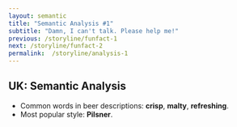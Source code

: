 ```yaml
---
layout: semantic
title: "Semantic Analysis #1"
subtitle: "Damn, I can't talk. Please help me!"
previous: /storyline/funfact-1
next: /storyline/funfact-2
permalink:  /storyline/analysis-1
---
```


## UK: Semantic Analysis
- Common words in beer descriptions: **crisp**, **malty**, **refreshing**.
- Most popular style: **Pilsner**.

